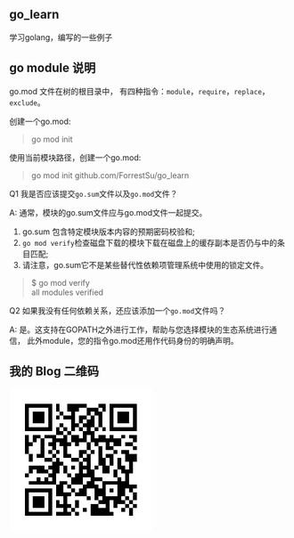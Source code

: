## go_learn

学习golang，编写的一些例子

## go module 说明
go.mod 文件在树的根目录中，
有四种指令：`module`，`require`，`replace`，`exclude`。

创建一个go.mod:  
> go mod init

使用当前模块路径，创建一个go.mod:  
> go mod init github.com/ForrestSu/go_learn


Q1 我是否应该提交`go.sum`文件以及`go.mod`文件？

A: 通常，模块的go.sum文件应与go.mod文件一起提交。  
1. go.sum 包含特定模块版本内容的预期密码校验和; 
2. `go mod verify`检查磁盘下载的模块下载在磁盘上的缓存副本是否仍与中的条目匹配; 
3. 请注意，go.sum它不是某些替代性依赖项管理系统中使用的锁定文件。 
 > $ go mod verify  
 > all modules verified

Q2 如果我没有任何依赖关系，还应该添加一个`go.mod`文件吗？

A: 是。这支持在GOPATH之外进行工作，帮助与您选择模块的生态系统进行通信，
此外module，您的指令go.mod还用作代码身份的明确声明。

## 我的 Blog 二维码

![blog](qrcode.png)
